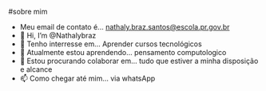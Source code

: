 
#sobre mim
- Meu email de contato é... nathaly.braz.santos@escola.pr.gov.br
- 👋 Hi, I’m @Nathalybraz
- 👀 Tenho interresse em... Aprender cursos tecnológicos
- 🌱 Atualmente estou aprendendo... pensamento computologico
- 💞️ Estou procurando colaborar em... tudo que estiver a minha disposição e alcance
- 📫 Como chegar até mim... via whatsApp 

<!---
Nathalybraz/Nathalybraz is a ✨ special ✨ repository because its `README.md` (this file) appears on your GitHub profile.
You can click the Preview link to take a look at your changes.
--->
